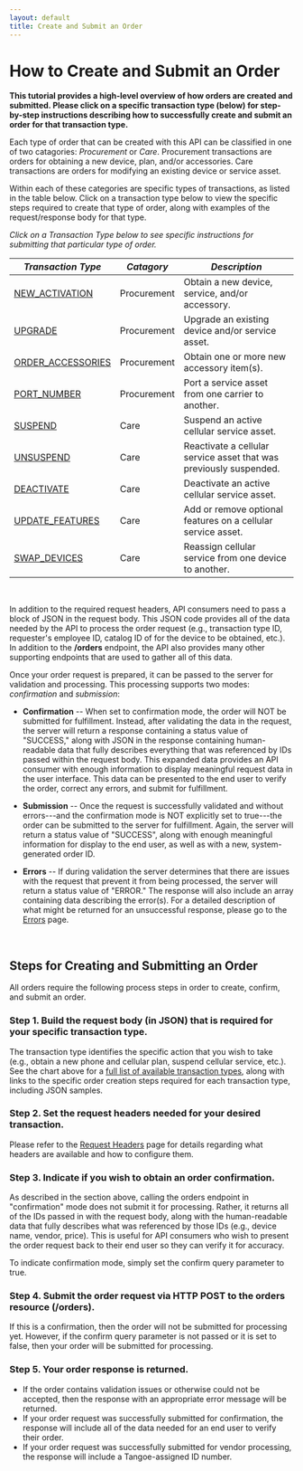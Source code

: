 ```yaml
---
layout: default
title: Create and Submit an Order
---
```


# How to Create and Submit an Order

**This tutorial provides a high-level overview of how orders are created and submitted. Please click on a specific transaction type (below) for step-by-step instructions describing how to successfully create and submit an order for that transaction type.**


Each type of order that can be created with this API can be classified in one of two catagories: *Procurement* or *Care*. Procurement transactions are orders for obtaining a new device, plan, and/or accessories. Care transactions are orders for modifying an existing device or service asset. 

Within each of these categories are specific types of transactions, as listed in the table below. Click on a transaction type below to view the specific steps required to create that type of order, along with examples of the request/response body for that type.

<a name="transactionTypes"></a>
*Click on a Transaction Type below to see specific instructions for submitting that particular type of order.*


| ***Transaction Type*** | ***Catagory*** | ***Description*** |																	
| --- | --- | --- |
| [NEW_ACTIVATION]({{site.url}}tutorials/orders/new_activation/) | Procurement  | Obtain a new device, service, and/or accessory. |
| [UPGRADE]({{site.url}}tutorials/orders/upgrade/) 				 | Procurement | Upgrade an existing device and/or service asset. |
| [ORDER_ACCESSORIES]({{site.url}}tutorials/orders/order_accessories/) | Procurement | Obtain one or more new accessory item(s). |
| [PORT_NUMBER]({{site.url}}tutorials/orders/port_number/) 		 | Procurement | Port a  service asset from one carrier to another. |
| [SUSPEND]({{site.url}}tutorials/orders/suspend/)	 				| Care 	| Suspend an active cellular service asset.	|
| [UNSUSPEND]({{site.url}}tutorials/orders/unsuspend/) 	 			| Care 	| Reactivate a cellular service asset that was previously suspended. |
| [DEACTIVATE]({{site.url}}tutorials/orders/deactivate/) 			| Care 	| Deactivate an active cellular service asset.	|
| [UPDATE_FEATURES]({{site.url}}tutorials/orders/update_features/)	| Care 	| Add or remove optional features on a cellular service asset. 
| [SWAP_DEVICES]({{site.url}}tutorials/orders/swap_devices/) 		| Care 	| Reassign cellular service from one device to another. |


<br/> 

In addition to the required request headers, API consumers need to pass a block of JSON in the request body. This JSON code provides all of the data needed by the API to process the order request (e.g., transaction type ID, requester's employee ID, catalog ID of for the device to be obtained, etc.). In addition to the **/orders** endpoint, the API also provides many other supporting endpoints that are used to gather all of this data.

Once your order request is prepared, it can be passed to the server for validation and processing. This processing supports two modes: *confirmation* and *submission*:

* **Confirmation** -- When set to confirmation mode, the order will NOT be submitted for fulfillment. Instead, after validating the data in the request, the server will return a response containing a status value of "SUCCESS," along with JSON in the response containing human-readable data that fully describes everything that was referenced by IDs passed within the request body. This expanded data provides an API consumer with enough information to display meaningful request data in the user interface. This data can be presented to the end user to verify the order, correct any errors, and submit for fulfillment.

* **Submission** -- Once the request is successfully validated and without errors---and the confirmation mode is NOT explicitly set to true---the order can be submitted to the server for fulfillment. Again, the server will return a status value of "SUCCESS", along with enough meaningful information for display to the end user, as well as with a new, system-generated order ID.

* **Errors** -- If during validation the server determines that there are issues with the request that prevent it from being processed, the server will return a status value of "ERROR." The response will also include an array containing data describing the error(s). For a detailed description of what might be returned for an unsuccessful response, please go to the [Errors]({{site.url}}concepts/errors/) page.

<br />


## Steps for Creating and Submitting an Order

All orders require the following process steps in order to create, confirm, and submit an order.

### Step 1. Build the request body (in JSON) that is required for your specific transaction type.
The transaction type identifies the specific action that you wish to take (e.g., obtain a new phone and cellular plan, suspend cellular service, etc.). See the chart above for a <a href="#transactionTypes">full list of available transaction types</a>, along with links to the specific order creation steps required for each transaction type, including JSON samples.
 
### Step 2. Set the request headers needed for your desired transaction.
Please refer to the [Request Headers]({{site.url}}concepts/headers/) page for details regarding what headers are available and how to configure them.

### Step 3. Indicate if you wish to obtain an order confirmation.
As described in the section above, calling the orders endpoint in "confirmation" mode does not submit it for processing. Rather, it returns all of the IDs passed in with the request body, along with the human-readable data that fully describes what was referenced by those IDs (e.g., device name, vendor, price). This is useful for API consumers who wish to present the order request back to their end user so they can verify it for accuracy.

To indicate confirmation mode, simply set the confirm query parameter to true.

### Step 4. Submit the order request via HTTP POST to the orders resource (/orders).
If this is a confirmation, then the order will not be submitted for processing yet. However, if the confirm query parameter is not passed or it is set to false, then your order will be submitted for processing. 

### Step 5. Your order response is returned. 

* If the order contains validation issues or otherwise could not be accepted, then the response with an appropriate error message will be returned.
* If your order request was successfully submitted for confirmation, the response will include all of the data needed for an end user to verify their order.
* If your order request was successfully submitted for vendor processing, the response will include a Tangoe-assigned ID number.



